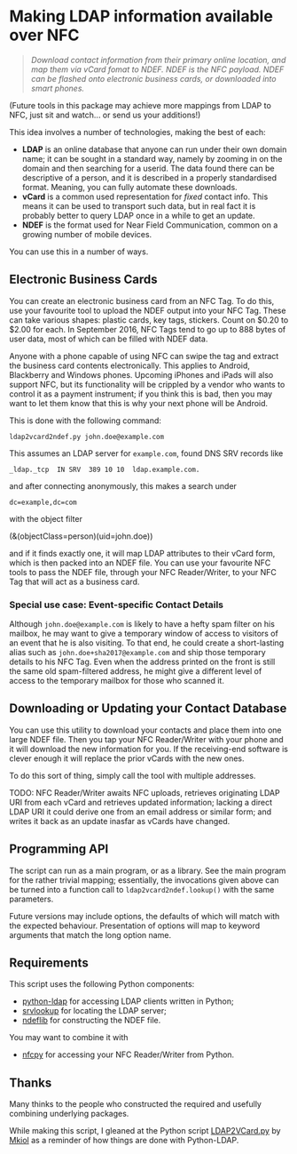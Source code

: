# Making LDAP information available over NFC

> *Download contact information from their primary online location, and
> map them via vCard fomat to NDEF.  NDEF is the NFC payload.  NDEF can be
> flashed onto electronic business cards, or downloaded into smart phones.*

(Future tools in this package may achieve more mappings from LDAP to NFC,
just sit and watch... or send us your additions!)

This idea involves a number of technologies, making the best of each:

  * **LDAP** is an online database that anyone can run under their own
    domain name; it can be sought in a standard way, namely by zooming
    in on the domain and then searching for a userid.  The data found
    there can be descriptive of a person, and it is described in a
    properly standardised format.  Meaning, you can fully automate these
    downloads.
  * **vCard** is a common used representation for *fixed* contact info.
    This means it can be used to transport such data, but in real fact
    it is probably better to query LDAP once in a while to get an update.
  * **NDEF** is the format used for Near Field Communication, common on
    a growing number of mobile devices.

You can use this in a number of ways.

## Electronic Business Cards

You can create an electronic business card from an NFC Tag.  To do this,
use your favourite tool to upload the NDEF output into your NFC Tag.
These can take various shapes: plastic cards, key tags, stickers.  Count
on $0.20 to $2.00 for each.  In September 2016, NFC Tags tend to go up
to 888 bytes of user data, most of which can be filled with NDEF data.

Anyone with a phone capable of using NFC can swipe the tag and extract
the business card contents electronically.  This applies to Android,
Blackberry and Windows phones.  Upcoming iPhones and iPads will also
support NFC, but its functionality will be crippled by a vendor who
wants to control it as a payment instrument; if you think this is bad,
then you may want to let them know that this is why your next phone will
be Android.

This is done with the following command:

    ldap2vcard2ndef.py john.doe@example.com

This assumes an LDAP server for `example.com`, found DNS SRV records like

    _ldap._tcp  IN SRV  389 10 10  ldap.example.com.

and after connecting anonymously, this makes a search under

    dc=example,dc=com

with the object filter

   (&(objectClass=person)(uid=john.doe))

and if it finds exactly one, it will map LDAP attributes to their vCard form,
which is then packed into an NDEF file.  You can use your favourite NFC tools
to pass the NDEF file, through your NFC Reader/Writer, to your NFC Tag that
will act as a business card.

### Special use case: Event-specific Contact Details

Although `john.doe@example.com` is likely to have a hefty spam filter on his
mailbox, he may want to give a temporary window of access to visitors of an
event that he is also visiting.  To that end, he could create a short-lasting
alias such as `john.doe+sha2017@example.com` and ship those temporary details
to his NFC Tag.  Even when the address printed on the front is still the same
old spam-filtered address, he might give a different level of access to the
temporary mailbox for those who scanned it.

## Downloading or Updating your Contact Database

You can use this utility to download your contacts and place them into one
large NDEF file.  Then you tap your NFC Reader/Writer with your phone and
it will download the new information for you.  If the receiving-end software
is clever enough it will replace the prior vCards with the new ones.

To do this sort of thing, simply call the tool with multiple addresses.

TODO: NFC Reader/Writer awaits NFC uploads, retrieves originating
LDAP URI from each vCard and retrieves updated information; lacking a
direct LDAP URI it could derive one from an email address or similar
form; and writes it back as an update inasfar as vCards have changed.


## Programming API

The script can run as a main program, or as a library.  See the main
program for the rather trivial mapping; essentially, the invocations
given above can be turned into a function call to `ldap2vcard2ndef.lookup()`
with the same parameters.

Future versions may include options, the defaults of which will match
with the expected behaviour.  Presentation of options will map to
keyword arguments that match the long option name.


## Requirements

This script uses the following Python components:

  * [python-ldap](https://pypi.python.org/pypi/python-ldap)
    for accessing LDAP clients written in Python;
  * [srvlookup](https://pypi.python.org/pypi/srvlookup)
    for locating the LDAP server;
  * [ndeflib](https://pypi.python.org/pypi/ndeflib)
    for constructing the NDEF file.

You may want to combine it with

  * [nfcpy](https://pypi.python.org/pypi/nfcpy)
    for accessing your NFC Reader/Writer from Python.


## Thanks

Many thinks to the people who constructed the required and usefully
combining underlying packages.

While making this script, I gleaned at the Python script
[LDAP2VCard.py](https://github.com/mkiol/LDAP2VCard/blob/master/LDAP2VCard.py)
by
[Mkiol](https://github.com/mkiol)
as a reminder of how things are done with Python-LDAP.

